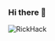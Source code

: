 ### Hi there 👋


![RickHack](https://user-images.githubusercontent.com/74901944/192923647-c3a8c3f4-d1e1-439f-92ae-f1f3a3ca9d00.gif)

<!--
**LiamDoocey/LiamDoocey** is a ✨ _special_ ✨ repository because its `README.md` (this file) appears on your GitHub profile.

Here are some ideas to get you started:

- 🔭 I’m currently working on ...
- 🌱 I’m currently learning ...
- 👯 I’m looking to collaborate on ...
- 🤔 I’m looking for help with ...
- 💬 Ask me about ...
- 📫 How to reach me: ...
- 😄 Pronouns: ...
- ⚡ Fun fact: ...
-->
